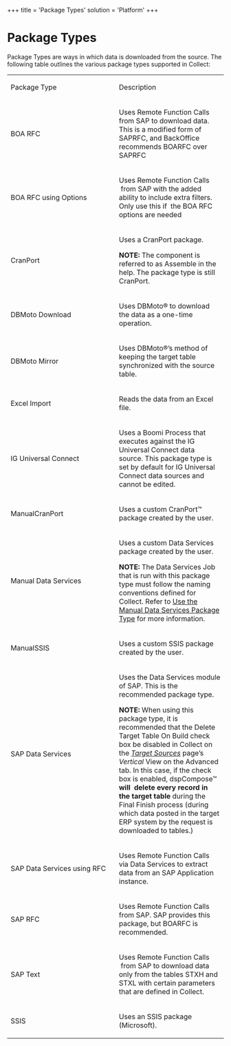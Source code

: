 +++
title = 'Package Types'
solution = 'Platform'
+++

# Package Types

Package Types are ways in which data is downloaded from the source. The
following table outlines the various package types supported in Collect:

<table>
<colgroup>
<col style="width: 50%" />
<col style="width: 50%" />
</colgroup>
<tbody>
<tr class="odd">
<td><p>Package Type</p></td>
<td><p>Description</p></td>
</tr>
<tr class="even">
<td><p>BOA RFC</p></td>
<td><p>Uses Remote Function Calls from SAP to download data. This is a modified form of SAPRFC, and BackOffice recommends BOARFC over SAPRFC</p></td>
</tr>
<tr class="odd">
<td><p>BOA RFC using Options</p></td>
<td><p>Uses Remote Function Calls  from SAP with the added ability to include extra filters. Only use this if  the BOA RFC options are needed</p></td>
</tr>
<tr class="even">
<td><p>CranPort                             </p></td>
<td><p>Uses a CranPort package.</p>
<p><strong>NOTE:</strong> The component is referred to as Assemble in the help. The package type is still CranPort.</p></td>
</tr>
<tr class="odd">
<td><p>DBMoto Download</p></td>
<td><p>Uses DBMoto® to download the data as a one-time operation.</p></td>
</tr>
<tr class="even">
<td><p>DBMoto Mirror</p></td>
<td><p>Uses DBMoto®’s method of keeping the target table synchronized with the source table.</p></td>
</tr>
<tr class="odd">
<td><p>Excel Import</p></td>
<td><p>Reads the data from an Excel file.</p></td>
</tr>
<tr class="even">
<td><p>IG Universal Connect</p></td>
<td><p>Uses a Boomi Process that executes against the IG Universal Connect data source. This package type is set by default for IG Universal Connect data sources and cannot be edited.</p></td>
</tr>
<tr class="odd">
<td><p>ManualCranPort</p></td>
<td><p>Uses a custom CranPort™ package created by the user.</p></td>
</tr>
<tr class="even">
<td><p>Manual Data Services</p></td>
<td><p>Uses a custom Data Services package created by the user.</p>
<p><strong>NOTE:</strong> The Data Services Job that is run with this package type must follow the naming conventions defined for Collect. Refer to <a href="Use_the_Manual_Data_Services_Package_Type.htm">Use the Manual Data Services Package Type</a> for more information.</p></td>
</tr>
<tr class="odd">
<td><p>ManualSSIS</p></td>
<td><p>Uses a custom SSIS package created by the user.</p></td>
</tr>
<tr class="even">
<td><p>SAP Data Services</p></td>
<td><p>Uses the Data Services module of SAP. This is the recommended package type.</p>
<p><strong>NOTE:</strong> When using this package type, it is recommended that the Delete Target Table On Build check box be disabled in Collect on the <em><a href="../Page_Desc/Target_Sources_H_Collect.htm">Target Sources</a></em> page’s <em>Vertical</em> View on the Advanced tab. In this case, if the check box is enabled, dspCompose™<span style="font-weight: bold;"> will  delete every record in the target table</span> during the Final Finish process (during which data posted in the target ERP system by the request is downloaded to tables.)</p></td>
</tr>
<tr class="odd">
<td><p>SAP Data Services using RFC</p></td>
<td><p>Uses Remote Function Calls via Data Services to extract data from an SAP Application instance.</p></td>
</tr>
<tr class="even">
<td><p>SAP RFC</p></td>
<td><p>Uses Remote Function Calls from SAP. SAP provides this package, but BOARFC is recommended.</p></td>
</tr>
<tr class="odd">
<td><p>SAP Text</p></td>
<td><p>Uses Remote Function Calls  from SAP to download data only from the tables STXH and STXL with certain parameters that are defined in Collect.</p></td>
</tr>
<tr class="even">
<td><p>SSIS</p></td>
<td><p>Uses an SSIS package (Microsoft).</p></td>
</tr>
</tbody>
</table>
